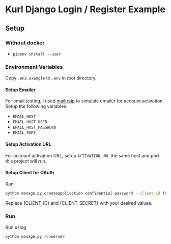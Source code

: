 # Kurl Django Login / Register Example

## Setup

### Without docker
- `pipenv install --user`

### Environment Variables

Copy `.env.example` to `.env` in root directory.

#### Setup Emailer
For email testing, I used [mailtraip](https://mailtrap.io/ "mailtraip") to simulate emailer for account activation. Setup the following variables
- `EMAIL_HOST`
- `EMAIL_HOST_USER`
- `EMAIL_HOST_PASSWORD`
- `EMAIL_PORT`

#### Setup Activation URL
For account activation URL, setup `ACTIVATION_URL` the same host and port this project will run.

#### Setup Client for OAuth
Run
```bash
python manage.py createapplication confidential password --client-id {CLIENT_ID} --client-secret {CLIENT_SECRET}
```
Replace {CLIENT_ID} and {CLIENT_SECRET} with your desired values.

### Run
Run using
```bash
python manage.py runserver
```